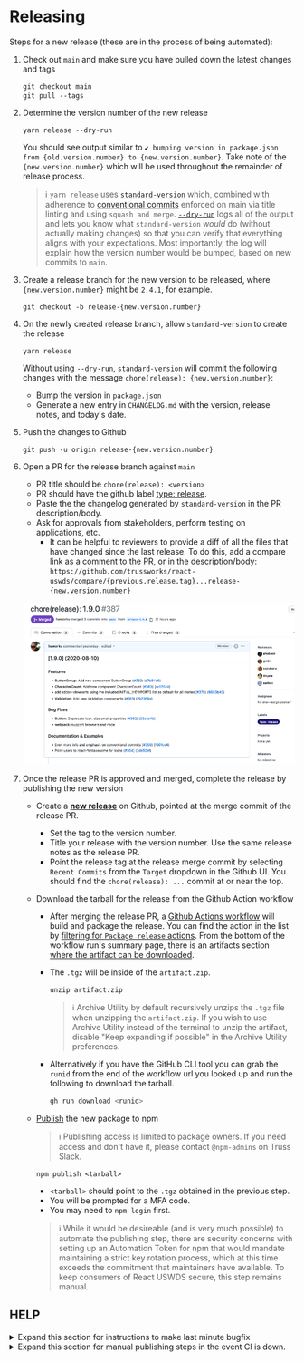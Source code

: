 # Releasing

Steps for a new release (these are in the process of being automated):

1. Check out `main` and make sure you have pulled down the latest changes and tags
   
   ```
   git checkout main
   git pull --tags
   ```

2. Determine the version number of the new release
   
   ```
   yarn release --dry-run
   ```
   You should see output similar to `✔ bumping version in package.json from {old.version.number} to {new.version.number}`. Take note of the `{new.version.number}` which will be used throughout the remainder of release process.
   
   > :information_source: `yarn release` uses [`standard-version`](https://github.com/conventional-changelog/standard-version) which, combined with adherence to [conventional commits](https://www.conventionalcommits.org/) enforced on main via title linting and using `squash and merge`.
   [`--dry-run`](https://github.com/conventional-changelog/standard-version#dry-run-mode) logs all of the output and lets you know what `standard-version` *would* do (without actually making changes) so that you can verify that everything aligns with your expectations. 
   Most importantly, the log will explain how the version number would be bumped, based on new commits to `main`. 

3. Create a release branch for the new version to be released, where `{new.version.number}` might be `2.4.1`, for example.
   
   ```
   git checkout -b release-{new.version.number} 
   ```

4. On the newly created release branch, allow `standard-version` to create the release
   
   ```
   yarn release
   ```
   
   Without using `--dry-run`, `standard-version` will commit the following changes with the message `chore(release): {new.version.number}`:
   - Bump the version in `package.json`
   - Generate a new entry in `CHANGELOG.md` with the version, release notes, and today's date.

5. Push the changes to Github
   
   ```
   git push -u origin release-{new.version.number}
   ```

6. Open a PR for the release branch against `main`

   - PR title should be `chore(release): <version>`
   - PR should have the github label [type: release](https://github.com/trussworks/react-uswds/issues?q=label%3A%22type%3A+release%22+).
   - Paste the the changelog generated by `standard-version` in the PR description/body.
   - Ask for approvals from stakeholders, perform testing on applications, etc.
     - It can be helpful to reviewers to provide a diff of all the files that have changed since the last release. To do this, add a compare link as a comment to the PR, or in the description/body:
       `https://github.com/trussworks/react-uswds/compare/{previous.release.tag}...release-{new.version.number}`

   ![image](./release_PR.png)

7. Once the release PR is approved and merged, complete the release by publishing the new version

   - Create a [**new release**](https://github.com/trussworks/react-uswds/releases/new) on Github, pointed at the merge commit of the release PR.
     - Set the tag to the version number.
     - Title your release with the version number. Use the same release notes as the release PR.
     - Point the release tag at the release merge commit by selecting `Recent Commits` from the `Target` dropdown in the Github UI. You should find the `chore(release): ...` commit at or near the top.
   - Download the tarball for the release from the Github Action workflow

     - After merging the release PR, a [Github Actions workflow](../.github/workflows/package-release.yml) will build and package the release. You can find the action in the list by [filtering for `Package release` actions](https://github.com/trussworks/react-uswds/actions/workflows/package-release.yml?query=is%3Asuccess). From the bottom of the workflow run's summary page, there is an artifacts section [where the artifact can be downloaded](https://github.com/actions/upload-artifact#where-does-the-upload-go).
     - The `.tgz` will be inside of the `artifact.zip`.

       ```
       unzip artifact.zip
       ```

       > :information_source: Archive Utility by default recursively unzips the `.tgz` file when unzipping the `artifact.zip`. If you wish to use Archive Utility instead of the terminal to unzip the artifact, disable "Keep expanding if possible" in the Archive Utility preferences.

     - Alternatively if you have the GitHub CLI tool you can grab the `runid` from the end of the workflow url you looked up and run the following to download the tarball.

       ```sh
       gh run download <runid>
       ```

   - [Publish](https://docs.npmjs.com/cli/v6/commands/npm-publish) the new package to npm
     > :information_source: Publishing access is limited to package owners. If you need access and don't have it, please contact `@npm-admins` on Truss Slack.
     ```
     npm publish <tarball>
     ```
     
     
     - `<tarball>` should point to the `.tgz` obtained in the previous step.
     - You will be prompted for a MFA code.
     - You may need to `npm login` first.

     > :information_source: While it would be desireable (and is very much possible) to automate the publishing step, there are security concerns with setting up an Automation Token for npm that would mandate maintaining a strict key rotation process, which at this time exceeds the commitment that maintainers have available. To keep consumers of React USWDS secure, this step remains manual.
  
## HELP  
 <details>
       <summary>Expand this section for instructions to make last minute bugfix</summary>
  <ul> 
  <li>For small bugfix, add commits on top of the existing release PR. Squash and merge the PR as usual.</li>
   
   <li>For significant bugfix you will need to redo the release process locally and redo your PR. Reset your local release branch, add bugfix commits (use conventional commits syntax). Rerun `yarn release`. The release chore commit should be the last commit on the branch. This way, the fix will be included in the changelog as a distinct commit. <i>Rebase and merge the PR </i>in this special case, so that the bugfix is maintained in the commit history.</li>
</ul>
</details>

 <details>
   <summary>Expand this section for manual publishing steps in the event CI is down.</summary>
     
   - **Ensure your working tree is clean** - Make sure there are no changes to your working directory and that no files are staged for commit. Be sure to remove any untracked files from your working directory as well.
   - **Fetch latest tag list**  - `git fetch --all --tags`
   - **Checkout the new release tag** - `git checkout 1.1.0` (replacing `1.1.0` with your tag)
   - **Rebuild app from scratch** - remove `node_modules` and run `yarn`, `yarn build`. If any errors occur, stop here.
   - **Publish the new package to npm** - `npm publish`.
 </details>
